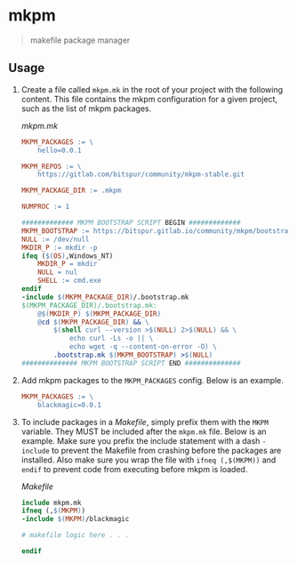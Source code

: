 # mkpm

> makefile package manager

## Usage

1. Create a file called `mkpm.mk` in the root of your project
   with the following content. This file contains the mkpm
   configuration for a given project, such as the list of
   mkpm packages.

   _mkpm.mk_

   ```makefile
   MKPM_PACKAGES := \
       hello=0.0.1

   MKPM_REPOS := \
       https://gitlab.com/bitspur/community/mkpm-stable.git

   MKPM_PACKAGE_DIR := .mkpm

   NUMPROC := 1

   ############# MKPM BOOTSTRAP SCRIPT BEGIN #############
   MKPM_BOOTSTRAP := https://bitspur.gitlab.io/community/mkpm/bootstrap.mk
   NULL := /dev/null
   MKDIR_P := mkdir -p
   ifeq ($(OS),Windows_NT)
       MKDIR_P = mkdir
       NULL = nul
       SHELL := cmd.exe
   endif
   -include $(MKPM_PACKAGE_DIR)/.bootstrap.mk
   $(MKPM_PACKAGE_DIR)/.bootstrap.mk:
       @$(MKDIR_P) $(MKPM_PACKAGE_DIR)
       @cd $(MKPM_PACKAGE_DIR) && \
           $(shell curl --version >$(NULL) 2>$(NULL) && \
               echo curl -Ls -o || \
               echo wget -q --content-on-error -O) \
           .bootstrap.mk $(MKPM_BOOTSTRAP) >$(NULL)
   ############## MKPM BOOTSTRAP SCRIPT END ##############
   ```

2. Add mkpm packages to the `MKPM_PACKAGES` config. Below is an example.

   ```makefile
   MKPM_PACKAGES := \
       blackmagic=0.0.1
   ```

3. To include packages in a _Makefile_, simply prefix them with the `MKPM`
   variable. They MUST be included after the `mkpm.mk` file. Below is an
   example. Make sure you prefix the include statement with a dash `-include`
   to prevent the Makefile from crashing before the packages are installed.
   Also make sure you wrap the file with `ifneq (,$(MKPM))` and `endif` to
   prevent code from executing before mkpm is loaded.

   _Makefile_

   ```makefile
   include mkpm.mk
   ifneq (,$(MKPM))
   -include $(MKPM)/blackmagic

   # makefile logic here . . .

   endif
   ```
